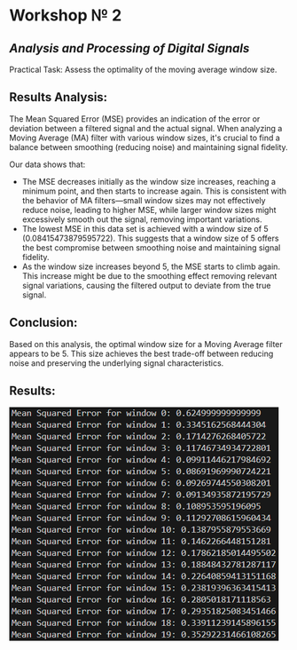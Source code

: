 # **Workshop № 2**
## *Analysis and Processing of Digital Signals* 


Practical Task:
Assess the optimality of the moving average window size.

## Results Analysis:
The Mean Squared Error (MSE) provides an indication of the error or deviation between a filtered signal and the actual signal. When analyzing a Moving Average (MA) filter with various window sizes, it's crucial to find a balance between smoothing (reducing noise) and maintaining signal fidelity.

Our data shows that:
- The MSE decreases initially as the window size increases, reaching a minimum point, and then starts to increase again. This is consistent with the behavior of MA filters—small window sizes may not effectively reduce noise, leading to higher MSE, while larger window sizes might excessively smooth out the signal, removing important variations.
- The lowest MSE in this data set is achieved with a window size of 5 (0.08415473879595722). This suggests that a window size of 5 offers the best compromise between smoothing noise and maintaining signal fidelity.
- As the window size increases beyond 5, the MSE starts to climb again. This increase might be due to the smoothing effect removing relevant signal variations, causing the filtered output to deviate from the true signal.

## Conclusion:

Based on this analysis, the optimal window size for a Moving Average filter appears to be 5. This size achieves the best trade-off between reducing noise and preserving the underlying signal characteristics.

## Results:
![alt text](png/Screenshot_1.png)